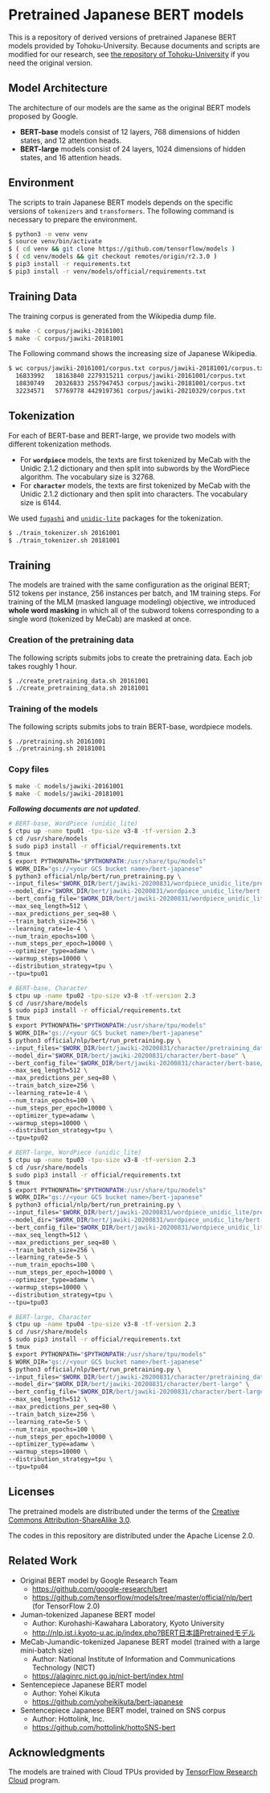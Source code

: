 # Pretrained Japanese BERT models

This is a repository of derived versions of pretrained Japanese BERT models provided by Tohoku-University.
Because documents and scripts are modified for our research, see [the repository of Tohoku-University](https://github.com/cl-tohoku/bert-japanese) if you need the original version.

## Model Architecture

The architecture of our models are the same as the original BERT models proposed by Google.
- **BERT-base** models consist of 12 layers, 768 dimensions of hidden states, and 12 attention heads.
- **BERT-large** models consist of 24 layers, 1024 dimensions of hidden states, and 16 attention heads.

## Environment

The scripts to train Japanese BERT models depends on the specific versions of `tokenizers` and `transformers`.
The following command is necessary to prepare the environment.

```sh
$ python3 -m venv venv
$ source venv/bin/activate
$ ( cd venv && git clone https://github.com/tensorflow/models )
$ ( cd venv/models && git checkout remotes/origin/r2.3.0 )
$ pip3 install -r requirements.txt
$ pip3 install -r venv/models/official/requirements.txt
```

## Training Data

The training corpus is generated from the Wikipedia dump file.

```sh
$ make -C corpus/jawiki-20161001
$ make -C corpus/jawiki-20181001
```

The Following command shows the increasing size of Japanese Wikipedia.

```sh
$ wc corpus/jawiki-20161001/corpus.txt corpus/jawiki-20181001/corpus.txt corpus/jawiki-20210329/corpus.txt 
  16833992   18163840 2279315211 corpus/jawiki-20161001/corpus.txt
  18830749   20326833 2557947453 corpus/jawiki-20181001/corpus.txt
  32234571   57769778 4429197361 corpus/jawiki-20210329/corpus.txt
```

## Tokenization

For each of BERT-base and BERT-large, we provide two models with different tokenization methods.

- For **`wordpiece`** models, the texts are first tokenized by MeCab with the Unidic 2.1.2 dictionary and then split into subwords by the WordPiece algorithm.
  The vocabulary size is 32768.
- For **`character`** models, the texts are first tokenized by MeCab with the Unidic 2.1.2 dictionary and then split into characters.
  The vocabulary size is 6144.

We used [`fugashi`](https://github.com/polm/fugashi) and [`unidic-lite`](https://github.com/polm/unidic-lite) packages for the tokenization.

```sh
$ ./train_tokenizer.sh 20161001
$ ./train_tokenizer.sh 20181001
```

## Training

The models are trained with the same configuration as the original BERT; 512 tokens per instance, 256 instances per batch, and 1M training steps.
For training of the MLM (masked language modeling) objective, we introduced **whole word masking** in which all of the subword tokens corresponding to a single word (tokenized by MeCab) are masked at once.

### Creation of the pretraining data

The following scripts submits jobs to create the pretraining data.  Each job takes roughly 1 hour.

```sh
$ ./create_pretraining_data.sh 20161001
$ ./create_pretraining_data.sh 20181001
```

### Training of the models

The following scripts submits jobs to train BERT-base, wordpiece models.

```sh
$ ./pretraining.sh 20161001
$ ./pretraining.sh 20181001
```

### Copy files

```sh
$ make -C models/jawiki-20161001
$ make -C models/jawiki-20181001
```

***Following documents are not updated***.

```sh
# BERT-base, WordPiece (unidic_lite)
$ ctpu up -name tpu01 -tpu-size v3-8 -tf-version 2.3
$ cd /usr/share/models
$ sudo pip3 install -r official/requirements.txt
$ tmux
$ export PYTHONPATH="$PYTHONPATH:/usr/share/tpu/models"
$ WORK_DIR="gs://<your GCS bucket name>/bert-japanese"
$ python3 official/nlp/bert/run_pretraining.py \
--input_files="$WORK_DIR/bert/jawiki-20200831/wordpiece_unidic_lite/pretraining_data/pretraining_data_*.tfrecord" \
--model_dir="$WORK_DIR/bert/jawiki-20200831/wordpiece_unidic_lite/bert-base" \
--bert_config_file="$WORK_DIR/bert/jawiki-20200831/wordpiece_unidic_lite/bert-base/config.json" \
--max_seq_length=512 \
--max_predictions_per_seq=80 \
--train_batch_size=256 \
--learning_rate=1e-4 \
--num_train_epochs=100 \
--num_steps_per_epoch=10000 \
--optimizer_type=adamw \
--warmup_steps=10000 \
--distribution_strategy=tpu \
--tpu=tpu01

# BERT-base, Character
$ ctpu up -name tpu02 -tpu-size v3-8 -tf-version 2.3
$ cd /usr/share/models
$ sudo pip3 install -r official/requirements.txt
$ tmux
$ export PYTHONPATH="$PYTHONPATH:/usr/share/tpu/models"
$ WORK_DIR="gs://<your GCS bucket name>/bert-japanese"
$ python3 official/nlp/bert/run_pretraining.py \
--input_files="$WORK_DIR/bert/jawiki-20200831/character/pretraining_data/pretraining_data_*.tfrecord" \
--model_dir="$WORK_DIR/bert/jawiki-20200831/character/bert-base" \
--bert_config_file="$WORK_DIR/bert/jawiki-20200831/character/bert-base/config.json" \
--max_seq_length=512 \
--max_predictions_per_seq=80 \
--train_batch_size=256 \
--learning_rate=1e-4 \
--num_train_epochs=100 \
--num_steps_per_epoch=10000 \
--optimizer_type=adamw \
--warmup_steps=10000 \
--distribution_strategy=tpu \
--tpu=tpu02

# BERT-large, WordPiece (unidic_lite)
$ ctpu up -name tpu03 -tpu-size v3-8 -tf-version 2.3
$ cd /usr/share/models
$ sudo pip3 install -r official/requirements.txt
$ tmux
$ export PYTHONPATH="$PYTHONPATH:/usr/share/tpu/models"
$ WORK_DIR="gs://<your GCS bucket name>/bert-japanese"
$ python3 official/nlp/bert/run_pretraining.py \
--input_files="$WORK_DIR/bert/jawiki-20200831/wordpiece_unidic_lite/pretraining_data/pretraining_data_*.tfrecord" \
--model_dir="$WORK_DIR/bert/jawiki-20200831/wordpiece_unidic_lite/bert-large" \
--bert_config_file="$WORK_DIR/bert/jawiki-20200831/wordpiece_unidic_lite/bert-large/config.json" \
--max_seq_length=512 \
--max_predictions_per_seq=80 \
--train_batch_size=256 \
--learning_rate=5e-5 \
--num_train_epochs=100 \
--num_steps_per_epoch=10000 \
--optimizer_type=adamw \
--warmup_steps=10000 \
--distribution_strategy=tpu \
--tpu=tpu03

# BERT-large, Character
$ ctpu up -name tpu04 -tpu-size v3-8 -tf-version 2.3
$ cd /usr/share/models
$ sudo pip3 install -r official/requirements.txt
$ tmux
$ export PYTHONPATH="$PYTHONPATH:/usr/share/tpu/models"
$ WORK_DIR="gs://<your GCS bucket name>/bert-japanese"
$ python3 official/nlp/bert/run_pretraining.py \
--input_files="$WORK_DIR/bert/jawiki-20200831/character/pretraining_data/pretraining_data_*.tfrecord" \
--model_dir="$WORK_DIR/bert/jawiki-20200831/character/bert-large" \
--bert_config_file="$WORK_DIR/bert/jawiki-20200831/character/bert-large/config.json" \
--max_seq_length=512 \
--max_predictions_per_seq=80 \
--train_batch_size=256 \
--learning_rate=5e-5 \
--num_train_epochs=100 \
--num_steps_per_epoch=10000 \
--optimizer_type=adamw \
--warmup_steps=10000 \
--distribution_strategy=tpu \
--tpu=tpu04
```

## Licenses

The pretrained models are distributed under the terms of the [Creative Commons Attribution-ShareAlike 3.0](https://creativecommons.org/licenses/by-sa/3.0/).

The codes in this repository are distributed under the Apache License 2.0.

## Related Work

- Original BERT model by Google Research Team
    - https://github.com/google-research/bert
    - https://github.com/tensorflow/models/tree/master/official/nlp/bert (for TensorFlow 2.0)
- Juman-tokenized Japanese BERT model
    - Author: Kurohashi-Kawahara Laboratory, Kyoto University
    - http://nlp.ist.i.kyoto-u.ac.jp/index.php?BERT日本語Pretrainedモデル
- MeCab-Jumandic-tokenized Japanese BERT model (trained with a large mini-batch size)
    - Author: National Institute of Information and Communications Technology (NICT)
    - https://alaginrc.nict.go.jp/nict-bert/index.html
- Sentencepiece Japanese BERT model
    - Author: Yohei Kikuta
    - https://github.com/yoheikikuta/bert-japanese
- Sentencepiece Japanese BERT model, trained on SNS corpus
    - Author: Hottolink, Inc.
    - https://github.com/hottolink/hottoSNS-bert

## Acknowledgments

The models are trained with Cloud TPUs provided by [TensorFlow Research Cloud](https://www.tensorflow.org/tfrc/) program.
